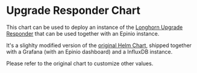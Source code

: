 # Upgrade Responder Chart

This chart can be used to deploy an instance of the [Longhorn Upgrade Responder](https://github.com/longhorn/upgrade-responder) that can be used together with an Epinio instance.

It's a slighlty modified version of the [original Helm Chart](https://github.com/longhorn/upgrade-responder/tree/master/chart), shipped together with a Grafana (with an Epinio dashboard) and a InfluxDB instance.

Please refer to the original chart to customize other values.
